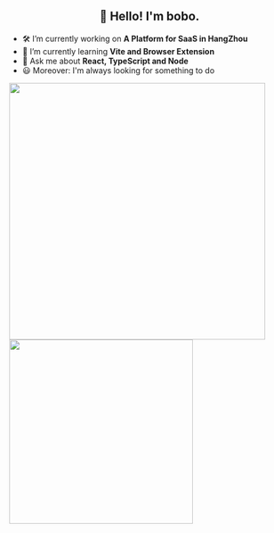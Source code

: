 <h2 align="center">👋 Hello! I'm bobo.</h2>

- 🛠 I’m currently working on **A Platform for SaaS in HangZhou**
- 🚀 I’m currently learning **Vite and Browser Extension**
- 💬 Ask me about **React, TypeScript and Node**
- 😃 Moreover: I'm always looking for something to do

<p>
<img align="left" width="460" src="https://github-readme-stats.vercel.app/api?username=mengbo-ji&custom_title=Yuns's Github Stats&theme=graywhite&hide_border=true&disable_animations=true"/> <img align="left" width="330" src="https://github-readme-stats.vercel.app/api/top-langs/?username=mengbo-ji&layout=compact&theme=graywhite&hide_border=true"/>
</p>
